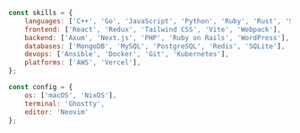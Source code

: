 <!--
**pankrashin/pankrashin** is a ✨ _special_ ✨ repository because its `README.md` (this file) appears on your GitHub profile.

Here are some ideas to get you started:

- 🔭 I’m currently working on ...
- 🌱 I’m currently learning ...
- 👯 I’m looking to collaborate on ...
- 🤔 I’m looking for help with ...
- 💬 Ask me about ...
- 📫 How to reach me: ...
- 😄 Pronouns: ...
- ⚡ Fun fact: ...
-->

```javascript
const skills = {
    languages: ['C++', 'Go', 'JavaScript', 'Python', 'Ruby', 'Rust', 'Swift', 'TypeScript'],
    frontend: ['React', 'Redux', 'Tailwind CSS', 'Vite', 'Webpack'],
    backend: ['Axum', 'Next.js', 'PHP', 'Ruby on Rails', 'WordPress'],
    databases: ['MongoDB', 'MySQL', 'PostgreSQL', 'Redis', 'SQLite'],
    devops: ['Ansible', 'Docker', 'Git', 'Kubernetes'],
    platforms: ['AWS', 'Vercel'],
};

const config = {
    os: ['macOS', 'NixOS'],
    terminal: 'Ghostty',
    editor: 'Neovim'
};
```

